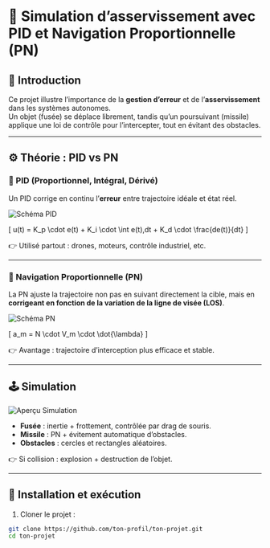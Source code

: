 # 🎯 Simulation d’asservissement avec PID et Navigation Proportionnelle (PN)

## 📌 Introduction
Ce projet illustre l’importance de la **gestion d’erreur** et de l’**asservissement** dans les systèmes autonomes.  
Un objet (fusée) se déplace librement, tandis qu’un poursuivant (missile) applique une loi de contrôle pour l’intercepter, tout en évitant des obstacles.  

---

## ⚙️ Théorie : PID vs PN

### 🔹 PID (Proportionnel, Intégral, Dérivé)

Un PID corrige en continu l’**erreur** entre trajectoire idéale et état réel.  

![Schéma PID](assets/pid_diagram.png)  

\[
u(t) = K_p \cdot e(t) + K_i \cdot \int e(t)\,dt + K_d \cdot \frac{de(t)}{dt}
\]

👉 Utilisé partout : drones, moteurs, contrôle industriel, etc.

---

### 🔹 Navigation Proportionnelle (PN)

La PN ajuste la trajectoire non pas en suivant directement la cible, mais en **corrigeant en fonction de la variation de la ligne de visée (LOS)**.  

![Schéma PN](assets/pn_guidance.png)  

\[
a_m = N \cdot V_m \cdot \dot{\lambda}
\]

👉 Avantage : trajectoire d’interception plus efficace et stable.

---

## 🕹️ Simulation

![Aperçu Simulation](assets/simulation_demo.png)  

- **Fusée** : inertie + frottement, contrôlée par drag de souris.  
- **Missile** : PN + évitement automatique d’obstacles.  
- **Obstacles** : cercles et rectangles aléatoires.  

👉 Si collision : explosion + destruction de l’objet.  

---

## 🚀 Installation et exécution
1. Cloner le projet :
```bash
git clone https://github.com/ton-profil/ton-projet.git
cd ton-projet

